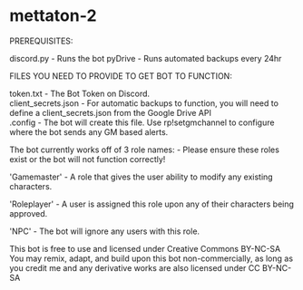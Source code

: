 # mettaton-2

PREREQUISITES:

discord.py - Runs the bot
pyDrive - Runs automated backups every 24hr

FILES YOU NEED TO PROVIDE TO GET BOT TO FUNCTION:

token.txt - The Bot Token on Discord.<br>
client_secrets.json - For automatic backups to function, you will need to define a client_secrets.json from the Google Drive API<br>
.config - The bot will create this file. Use rp!setgmchannel to configure where the bot sends any GM based alerts.

The bot currently works off of 3 role names: - Please ensure these roles exist or the bot will not function correctly!

'Gamemaster' - A role that gives the user ability to modify any existing characters.

'Roleplayer' - A user is assigned this role upon any of their characters being approved.

'NPC' - The bot will ignore any users with this role.


This bot is free to use and licensed under Creative Commons BY-NC-SA
You may remix, adapt, and build upon this bot non-commercially, as long as you credit me and any derivative works are also licensed under CC BY-NC-SA
